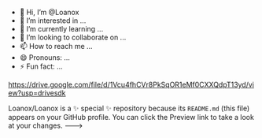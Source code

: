 - 👋 Hi, I’m @Loanox
- 👀 I’m interested in ...
- 🌱 I’m currently learning ...
- 💞️ I’m looking to collaborate on ...
- 📫 How to reach me ...
- 😄 Pronouns: ...
- ⚡ Fun fact: ...

https://drive.google.com/file/d/1Vcu4fhCVr8PkSqOR1eMf0CXXQdpT13yd/view?usp=drivesdk

Loanox/Loanox is a ✨ special ✨ repository because its `README.md` (this file) appears on your GitHub profile.
You can click the Preview link to take a look at your changes.
--->
